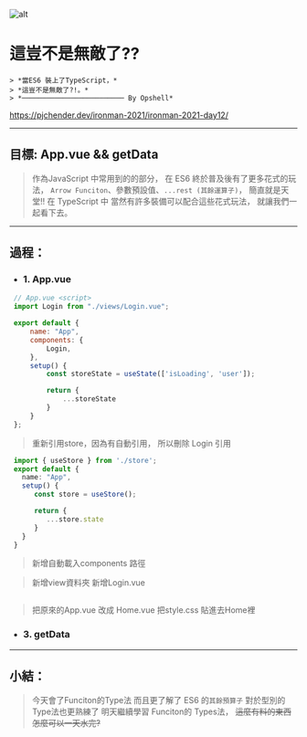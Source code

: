 ![alt](https://)

# 這豈不是無敵了??
	> *當ES6 裝上了TypeScript，*
	> *這豈不是無敵了?!。*
	> *───────────────────────── By Opshell*


https://pjchender.dev/ironman-2021/ironman-2021-day12/

---
## 目標: App.vue && getData
   > 作為JavaScript 中常用到的的部分，
   > 在 ES6 終於普及後有了更多花式的玩法，
   > `Arrow Funciton`、參數預設值、`...rest (其餘運算子)`，
   > 簡直就是天堂!!
   > 在 TypeScript 中 當然有許多裝備可以配合這些花式玩法，
   > 就讓我們一起看下去。

---
## 過程：
   - ### 1. App.vue
   ```javascript
    // App.vue <script>
    import Login from "./views/Login.vue";

    export default {
        name: "App",
        components: {
            Login,
        },
        setup() {
            const storeState = useState(['isLoading', 'user']);

            return {
                ...storeState
            }
        }
    };
   ```

   > 重新引用store，因為有自動引用，
   > 所以刪除 Login 引用
   ```typescript
    import { useStore } from './store';
    export default {
      name: "App",
      setup() {
         const store = useStore();

         return {
            ...store.state
         }
      }
    }
   ```
   > 新增自動載入components 路徑


   > 新增view資料夾
   > 新增Login.vue
   ```typescript

   ```
   > 把原來的App.vue 改成 Home.vue
   > 把style.css 貼進去Home裡



   - ### 3. getData

---
## 小結：
   > 今天會了Funciton的Type法
   > 而且更了解了 ES6 的`其餘預算子`
   > 對於型別的Type法也更熟練了
   > 明天繼續學習 Funciton的 Types法，
   > ~~這麼有料的東西怎麼可以一天水完?~~
